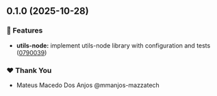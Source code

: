 ## 0.1.0 (2025-10-28)

### 🚀 Features

- **utils-node:** implement utils-node library with configuration and tests ([0790039](https://github.com/lideranca-sites/nx-blueprint-org/commit/0790039))

### ❤️ Thank You

- Mateus Macedo Dos Anjos @mmanjos-mazzatech